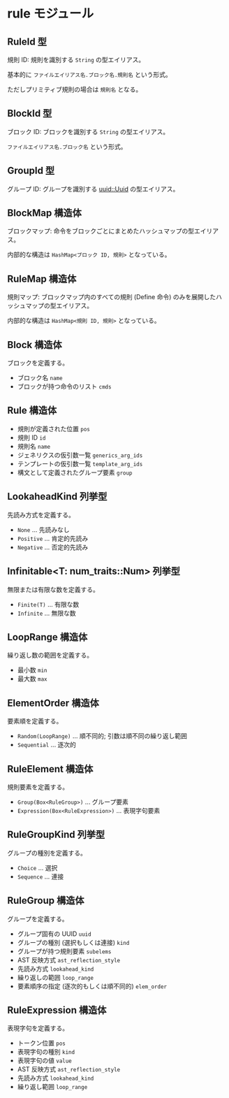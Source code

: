 # rule モジュール

## RuleId 型

規則 ID: 規則を識別する `String` の型エイリアス。

基本的に `ファイルエイリアス名.ブロック名.規則名` という形式。

ただしプリミティブ規則の場合は `規則名` となる。

## BlockId 型

ブロック ID: ブロックを識別する `String` の型エイリアス。

`ファイルエイリアス名.ブロック名` という形式。

## GroupId 型

グループ ID: グループを識別する [uuid::Uuid](https://docs.rs/uuid/latest/uuid/) の型エイリアス。

## BlockMap 構造体

ブロックマップ: 命令をブロックごとにまとめたハッシュマップの型エイリアス。

内部的な構造は `HashMap<ブロック ID, 規則>` となっている。

## RuleMap 構造体

規則マップ: ブロックマップ内のすべての規則 (Define 命令) のみを展開したハッシュマップの型エイリアス。

内部的な構造は `HashMap<規則 ID, 規則>` となっている。

## Block 構造体

ブロックを定義する。

- ブロック名 `name`
- ブロックが持つ命令のリスト `cmds`

## Rule 構造体

- 規則が定義された位置 `pos`
- 規則 ID `id`
- 規則名 `name`
- ジェネリクスの仮引数一覧 `generics_arg_ids`
- テンプレートの仮引数一覧 `template_arg_ids`
- 構文として定義されたグループ要素 `group`

## LookaheadKind 列挙型

先読み方式を定義する。

- `None` ... 先読みなし
- `Positive` ... 肯定的先読み
- `Negative` ... 否定的先読み

## Infinitable<T: num_traits::Num> 列挙型

無限または有限な数を定義する。

- `Finite(T)` ... 有限な数
- `Infinite` ... 無限な数

## LoopRange 構造体

繰り返し数の範囲を定義する。

- 最小数 `min`
- 最大数 `max`

## ElementOrder 構造体

要素順を定義する。

- `Random(LoopRange)` ... 順不同的; 引数は順不同の繰り返し範囲
- `Sequential` ... 逐次的

## RuleElement 構造体

規則要素を定義する。

- `Group(Box<RuleGroup>)` ... グループ要素
- `Expression(Box<RuleExpression>)` ... 表現字句要素

## RuleGroupKind 列挙型

グループの種別を定義する。

- `Choice` ... 選択
- `Sequence` ... 連接

## RuleGroup 構造体

グループを定義する。

- グループ固有の UUID `uuid`
- グループの種別 (選択もしくは連接) `kind`
- グループが持つ規則要素 `subelems`
- AST 反映方式 `ast_reflection_style`
- 先読み方式 `lookahead_kind`
- 繰り返しの範囲 `loop_range`
- 要素順序の指定 (逐次的もしくは順不同的) `elem_order`

## RuleExpression 構造体

表現字句を定義する。

- トークン位置 `pos`
- 表現字句の種別 `kind`
- 表現字句の値 `value`
- AST 反映方式 `ast_reflection_style`
- 先読み方式 `lookahead_kind`
- 繰り返し範囲 `loop_range`
